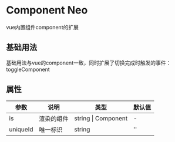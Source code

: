 # Component Neo

vue内置组件component的扩展

## 基础用法

基础用法与vue的component一致，同时扩展了切换完成时触发的事件：toggleComponent

<demo vue="components/component-neo/base.vue"/>

## 属性

| 参数           | 说明                 | 类型    | 默认值 |
| -------------- | -------------------- | ------- | ------ |
| is           | 渲染的组件             | string \| Component |  -  |
| uniqueId    | 唯一标识 | string  | ''     |

